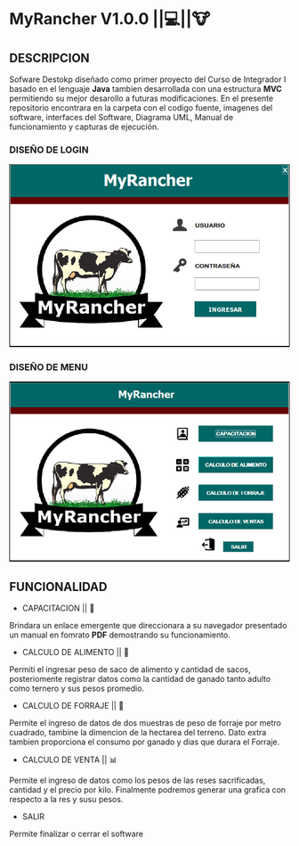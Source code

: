 # __MyRancher V1.0.0__ ||:computer:||:cow:

## DESCRIPCION

Sofware Destokp diseñado como primer proyecto del Curso de Integrador I basado en el lenguaje __Java__ tambien desarrollada con una
estructura __MVC__ permitiendo su mejor desarollo a futuras modificaciones. En el presente repositorio encontrara en la carpeta con el 
codigo fuente, imagenes del software, interfaces del Software, Diagrama UML, Manual de funcionamiento y capturas de ejecución.

### DISEÑO DE LOGIN
 
![LOGIN](https://github.com/Roman31X/MyRancherMVC/blob/master/test/Capturas_Software/MyRancher_Login.png)

### DISEÑO DE MENU

![MENU](https://github.com/Roman31X/MyRancherMVC/blob/master/test/Capturas_Software/MyRancher_MenuPrincipal.png)

## FUNCIONALIDAD

* CAPACITACION || :book:

Brindara un enlace emergente que direccionara a su navegador presentado un manual en fomrato __PDF__ demostrando su funcionamiento.

* CALCULO DE ALIMENTO || :memo:

Permiti el ingresar peso de saco de alimento y cantidad de sacos, posteriomente registrar datos como la cantidad de ganado tanto adulto como ternero y sus pesos promedio.

* CALCULO DE FORRAJE || :ear_of_rice:

Permite el ingreso de datos de dos muestras de peso de forraje por metro cuadrado, tambine la dimencion de la hectarea del terreno. Dato extra tambien proporciona el consumo por ganado y dias que durara el Forraje.

* CALCULO DE VENTA || :bar_chart:

Permite el ingreso de datos como los pesos de las reses sacrificadas, cantidad y el precio por kilo. Finalmente podremos generar una grafica con respecto a la res y susu pesos.

* SALIR

Permite finalizar o cerrar el software